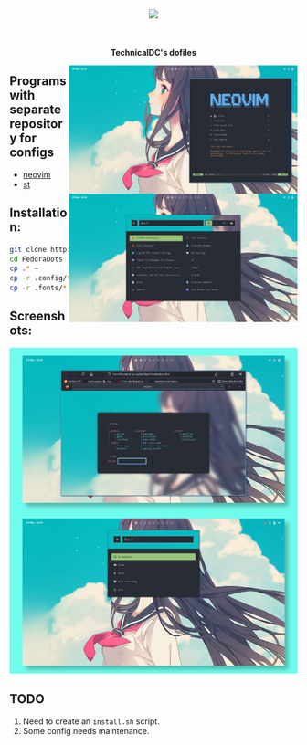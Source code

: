 <div class="class" align="center">
	<image class="banner" src="res/banner.png" style="width:400px;height:auto;">

<br> <br>
<b>TechnicalDC's dofiles</b>

</div>

<img src="https://raw.githubusercontent.com/TechnicalDC/FedoraDots/main/res/main.png" alt="img" align="right" width="400px">

## Programs with separate repository for configs

- [neovim](https://github.com/TechnicalDC/NvConf)
- [st](https://github.com/TechnicalDC/st)

## Installation:

```bash
git clone http://github.com/TechnicalDC/dotfiles
cd FedoraDots
cp .* ~
cp -r .config/* ~/.config
cp -r .fonts/* ~/.fonts
```

## Screenshots:

![screenshots](https://github.com/TechnicalDC/FedoraDots/blob/main/res/main-1.png)

## TODO

1. Need to create an `install.sh` script.
2. Some config needs maintenance.
